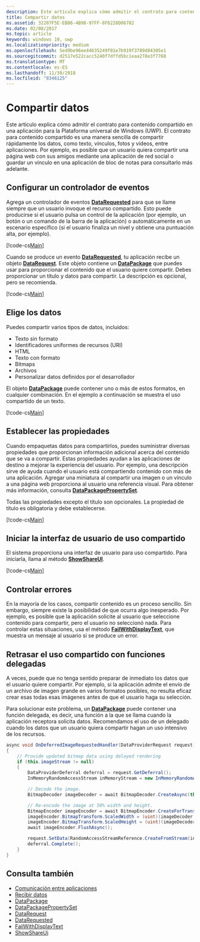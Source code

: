 ```yaml
---
description: Este artículo explica cómo admitir el contrato para contenido compartido en una aplicación para la Plataforma universal de Windows (UWP).
title: Compartir datos
ms.assetid: 32287F5E-EB86-4B98-97FF-8F6228D06782
ms.date: 02/08/2017
ms.topic: article
keywords: windows 10, uwp
ms.localizationpriority: medium
ms.openlocfilehash: 5ed9be96ee44635249f01e7b919f3789d84305e1
ms.sourcegitcommit: d2517e522cacc5240f7dffd5bc1eaa278e3f7768
ms.translationtype: MT
ms.contentlocale: es-ES
ms.lasthandoff: 11/30/2018
ms.locfileid: "8346125"
---
```

# <a name="share-data"></a>Compartir datos


Este artículo explica cómo admitir el contrato para contenido compartido en una aplicación para la Plataforma universal de Windows (UWP). El contrato para contenido compartido es una manera sencilla de compartir rápidamente los datos, como texto, vínculos, fotos y vídeos, entre aplicaciones. Por ejemplo, es posible que un usuario quiera compartir una página web con sus amigos mediante una aplicación de red social o guardar un vínculo en una aplicación de bloc de notas para consultarlo más adelante.

## <a name="set-up-an-event-handler"></a>Configurar un controlador de eventos

Agrega un controlador de eventos [**DataRequested**](https://msdn.microsoft.com/library/windows/apps/Windows.ApplicationModel.DataTransfer.DataTransferManager.DataRequested) para que se llame siempre que un usuario invoque el recurso compartido. Esto puede producirse si el usuario pulsa un control de la aplicación (por ejemplo, un botón o un comando de la barra de la aplicación) o automáticamente en un escenario específico (si el usuario finaliza un nivel y obtiene una puntuación alta, por ejemplo).

[!code-cs[Main](./code/share_data/cs/MainPage.xaml.cs#SnippetPrepareToShare)]

Cuando se produce un evento [**DataRequested**](https://msdn.microsoft.com/library/windows/apps/Windows.ApplicationModel.DataTransfer.DataTransferManager.DataRequested), tu aplicación recibe un objeto [**DataRequest**](https://msdn.microsoft.com/library/windows/apps/Windows.ApplicationModel.DataTransfer.DataRequest). Este objeto contiene un [**DataPackage**](https://msdn.microsoft.com/library/windows/apps/Windows.ApplicationModel.DataTransfer.DataPackage) que puedes usar para proporcionar el contenido que el usuario quiere compartir. Debes proporcionar un título y datos para compartir. La descripción es opcional, pero se recomienda.

[!code-cs[Main](./code/share_data/cs/MainPage.xaml.cs#SnippetCreateRequest)]

## <a name="choose-data"></a>Elige los datos

Puedes compartir varios tipos de datos, incluidos:

-   Texto sin formato
-   Identificadores uniformes de recursos (URI)
-   HTML
-   Texto con formato
-   Bitmaps
-   Archivos
-   Personalizar datos definidos por el desarrollador

El objeto [**DataPackage**](https://msdn.microsoft.com/library/windows/apps/Windows.ApplicationModel.DataTransfer.DataPackage) puede contener uno o más de estos formatos, en cualquier combinación. En el ejemplo a continuación se muestra el uso compartido de un texto.

[!code-cs[Main](./code/share_data/cs/MainPage.xaml.cs#SnippetSetContent)]

## <a name="set-properties"></a>Establecer las propiedades

Cuando empaquetas datos para compartirlos, puedes suministrar diversas propiedades que proporcionan información adicional acerca del contenido que se va a compartir. Estas propiedades ayudan a las aplicaciones de destino a mejorar la experiencia del usuario. Por ejemplo, una descripción sirve de ayuda cuando el usuario está compartiendo contenido con más de una aplicación. Agregar una miniatura al compartir una imagen o un vínculo a una página web proporciona al usuario una referencia visual. Para obtener más información, consulta [**DataPackagePropertySet**](https://msdn.microsoft.com/library/windows/apps/Windows.ApplicationModel.DataTransfer.DataPackagePropertySet).

Todas las propiedades excepto el título son opcionales. La propiedad de título es obligatoria y debe establecerse.

[!code-cs[Main](./code/share_data/cs/MainPage.xaml.cs#SnippetSetProperties)]

## <a name="launch-the-share-ui"></a>Iniciar la interfaz de usuario de uso compartido

El sistema proporciona una interfaz de usuario para uso compartido. Para iniciarla, llama al método [**ShowShareUI**](https://msdn.microsoft.com/library/windows/apps/Windows.ApplicationModel.DataTransfer.DataTransferManager.ShowShareUI).

[!code-cs[Main](./code/share_data/cs/MainPage.xaml.cs#SnippetShowUI)]

## <a name="handle-errors"></a>Controlar errores

En la mayoría de los casos, compartir contenido es un proceso sencillo. Sin embargo, siempre existe la posibilidad de que ocurra algo inesperado. Por ejemplo, es posible que la aplicación solicite al usuario que seleccione contenido para compartir, pero el usuario no seleccionó nada. Para controlar estas situaciones, usa el método [**FailWithDisplayText**](https://msdn.microsoft.com/library/windows/apps/Windows.ApplicationModel.DataTransfer.DataRequest.FailWithDisplayText(System.String)), que muestra un mensaje al usuario si se produce un error.

## <a name="delay-share-with-delegates"></a>Retrasar el uso compartido con funciones delegadas

A veces, puede que no tenga sentido preparar de inmediato los datos que el usuario quiere compartir. Por ejemplo, si la aplicación admite el envío de un archivo de imagen grande en varios formatos posibles, no resulta eficaz crear esas todas esas imágenes antes de que el usuario haga su selección.

Para solucionar este problema, un [**DataPackage**](https://msdn.microsoft.com/library/windows/apps/Windows.ApplicationModel.DataTransfer.DataPackage) puede contener una función delegada, es decir, una función a la que se llama cuando la aplicación receptora solicita datos. Recomendamos el uso de un delegado cuando los datos que un usuario quiera compartir hagan un uso intensivo de los recursos.

<!-- For some reason, this snippet was inline in the WDCML topic. Suggest moving to VS project with rest of snippets. -->
```cs
async void OnDeferredImageRequestedHandler(DataProviderRequest request)
{
    // Provide updated bitmap data using delayed rendering
    if (this.imageStream != null)
    {
        DataProviderDeferral deferral = request.GetDeferral();
        InMemoryRandomAccessStream inMemoryStream = new InMemoryRandomAccessStream();

        // Decode the image.
        BitmapDecoder imageDecoder = await BitmapDecoder.CreateAsync(this.imageStream);

        // Re-encode the image at 50% width and height.
        BitmapEncoder imageEncoder = await BitmapEncoder.CreateForTranscodingAsync(inMemoryStream, imageDecoder);
        imageEncoder.BitmapTransform.ScaledWidth = (uint)(imageDecoder.OrientedPixelHeight * 0.5);
        imageEncoder.BitmapTransform.ScaledHeight = (uint)(imageDecoder.OrientedPixelHeight * 0.5);
        await imageEncoder.FlushAsync();

        request.SetData(RandomAccessStreamReference.CreateFromStream(inMemoryStream));
        deferral.Complete();
    }
}
```

## <a name="see-also"></a>Consulta también 

* [Comunicación entre aplicaciones](index.md)
* [Recibir datos](receive-data.md)
* [DataPackage](https://msdn.microsoft.com/library/windows/apps/windows.applicationmodel.datatransfer.datapackage.aspx)
* [DataPackagePropertySet](https://msdn.microsoft.com/library/windows/apps/windows.applicationmodel.datatransfer.datapackagepropertyset.aspx)
* [DataRequest](https://msdn.microsoft.com/library/windows/apps/windows.applicationmodel.datatransfer.datarequest.aspx)
* [DataRequested](https://msdn.microsoft.com/library/windows/apps/windows.applicationmodel.datatransfer.datatransfermanager.datarequested.aspx)
* [FailWithDisplayText](https://msdn.microsoft.com/library/windows/apps/windows.applicationmodel.datatransfer.datarequest.failwithdisplaytext.aspx)
* [ShowShareUi](https://msdn.microsoft.com/library/windows/apps/windows.applicationmodel.datatransfer.datatransfermanager.showshareui.aspx)
 

